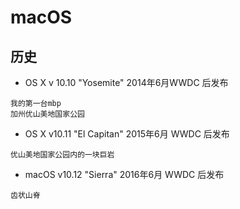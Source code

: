 # macOS

## 历史
* OS X v 10.10 "Yosemite" 2014年6月WWDC 后发布 
```
我的第一台mbp
加州优山美地国家公园
```
* OS X v10.11 "El Capitan" 2015年6月 WWDC 后发布
```
优山美地国家公园内的一块巨岩
```
* macOS v10.12 "Sierra" 2016年6月 WWDC 后发布
```
齿状山脊
```

